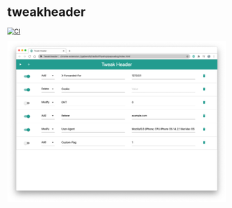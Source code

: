 # tweakheader
[![CI](https://github.com/bassaer/tweakheader/workflows/CI/badge.svg)](https://github.com/bassaer/tweakheader/actions)

<img src="https://github.com/bassaer/tweakheader/blob/main/docs/screenshot.png" >
